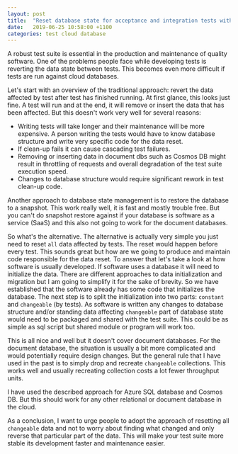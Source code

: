 ```yaml
---
layout: post
title:  "Reset database state for acceptance and integration tests with cloud databases"
date:   2019-06-25 10:58:00 +1100
categories: test cloud database
---
```

A robust test suite is essential in the production and maintenance of quality software. One of the problems people face while developing tests is reverting the data state between tests. This becomes even more difficult if tests are run against cloud databases.

Let's start with an overview of the traditional approach: revert the data affected by test after test has finished running. At first glance, this looks just fine. A test will run and at the end, it will remove or insert the data that has been affected. But this doesn't work very well for several reasons:

* Writing tests will take longer and their maintenance will be more expensive. A person writing the tests would have to know database structure and write very specific code for the data reset.
* If clean-up fails it can cause cascading test failures.
* Removing or inserting data in document dbs such as Cosmos DB might result in throttling of requests and overall degradation of the test suite execution speed.
* Changes to database structure would require significant rework in test clean-up code.

Another approach to database state management is to restore the database to a snapshot. This work really well, it is fast and mostly trouble free. But you can't do snapshot restore against if your database is software as a service (SaaS) and this also not going to work for the document databases.

So what's the alternative. The alternative is actually very simple you just need to reset `all` data affected by tests. The reset would happen before every test. This sounds great but how are we going to produce and maintain code responsible for the data reset. To answer that let's take a look at how software is usually developed. If software uses a database it will need to initialize the data. There are different approaches to data initialization and migration but I am going to simplify it for the sake of brevity. So we have established that the software already has some code that initializes the database. The next step is to split the initialization into two parts: `constant` and `changeable` (by tests). As software is written any changes to database structure and/or standing data affecting `changeable` part of database state would need to be packaged and shared with the test suite. This could be as simple as sql script but shared module or program will work too.

This is all nice and well but it doesn't cover document databases. For the document database, the situation is usually a bit more complicated and would potentially require design changes. But the general rule that I have used in the past is to simply drop and recreate `changeable` collections. This works well and usually recreating collection costs a lot fewer throughput units.

I have used the described approach for Azure SQL database and Cosmos DB. But this should work for any other relational or document database in the cloud.

As a conclusion, I want to urge people to adopt the approach of resetting all `changeable` data and not to worry about finding what changed and only reverse that particular part of the data. This will make your test suite more stable its development faster and maintenance easier.
